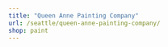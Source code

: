 ```yaml
---
title: "Queen Anne Painting Company"
url: /seattle/queen-anne-painting-company/
shop: paint
---
```

